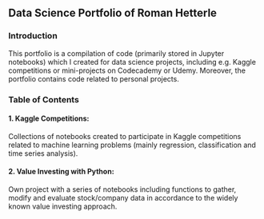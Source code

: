 ## Data Science Portfolio of Roman Hetterle

### Introduction

This portfolio is a compilation of code (primarily stored in Jupyter notebooks) which I created for data science projects, including e.g. Kaggle competitions or mini-projects on Codecademy or Udemy. Moreover, the portfolio contains code related to personal projects.

### Table of Contents

#### 1. Kaggle Competitions:

Collections of notebooks created to participate in Kaggle competitions related to machine learning problems (mainly regression, classification and time series analysis).

#### 2. Value Investing with Python:

Own project with a series of notebooks including functions to gather, modify and evaluate stock/company data in accordance to the widely known value investing approach.
